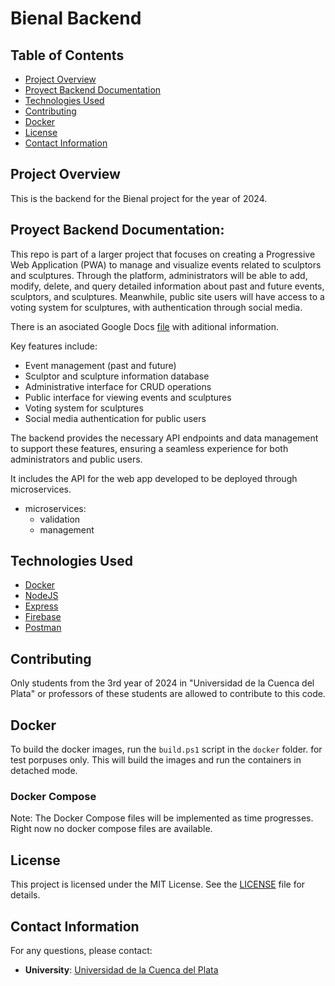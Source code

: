 # Bienal Backend

## Table of Contents

- [Project Overview](#project-overview)
- [Proyect Backend Documentation](#proyect-backend-documentation)
- [Technologies Used](#technologies-used)
- [Contributing](#contributing)
- [Docker](#docker)
- [License](#license)
- [Contact Information](#contact-information)

## Project Overview

This is the backend for the Bienal project for the year of 2024.

## Proyect Backend Documentation:

This repo is part of a larger project that focuses on creating a Progressive Web Application (PWA) to manage and visualize events related to sculptors and sculptures. Through the platform, administrators will be able to add, modify, delete, and query detailed information about past and future events, sculptors, and sculptures. Meanwhile, public site users will have access to a voting system for sculptures, with authentication through social media.

There is an asociated Google Docs [file](https://docs.google.com/document/d/1w7bkSlSdHCkD9Fps0TIscYrSPX86JAmUSxahvEfqe-E/edit?tab=t.0#heading=h.vumxm8o7yv84) with aditional information.

Key features include:
- Event management (past and future)
- Sculptor and sculpture information database
- Administrative interface for CRUD operations
- Public interface for viewing events and sculptures
- Voting system for sculptures
- Social media authentication for public users

The backend provides the necessary API endpoints and data management to support these features, ensuring a seamless experience for both administrators and public users.

It includes the API for the web app developed to be deployed through microservices.

- microservices:
  - validation
  - management

## Technologies Used

- [Docker](https://www.docker.com/)
- [NodeJS](https://nodejs.org/en)
- [Express](https://expressjs.com/)
- [Firebase](https://firebase.google.com/)
- [Postman](https://www.postman.com/)

## Contributing

Only students from the 3rd year of 2024 in "Universidad de la Cuenca del Plata" or professors of these students are allowed to contribute to this code.

## Docker

To build the docker images, run the `build.ps1` script in the `docker` folder. for test porpuses only.
This will build the images and run the containers in detached mode.

### Docker Compose

Note: The Docker Compose files will be implemented as time progresses. Right now no docker compose files are available.

## License

This project is licensed under the MIT License. See the [LICENSE](LICENSE) file for details.

## Contact Information

For any questions, please contact:
- **University**: [Universidad de la Cuenca del Plata](https://www.ucp.edu.ar/)